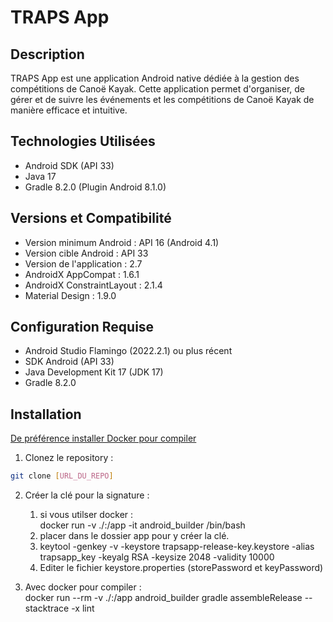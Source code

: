 # TRAPS App

## Description
TRAPS App est une application Android native dédiée à la gestion des compétitions de Canoë Kayak. Cette application permet d'organiser, de gérer et de suivre les événements et les compétitions de Canoë Kayak de manière efficace et intuitive.

## Technologies Utilisées
- Android SDK (API 33)
- Java 17
- Gradle 8.2.0 (Plugin Android 8.1.0)

## Versions et Compatibilité
- Version minimum Android : API 16 (Android 4.1)
- Version cible Android : API 33
- Version de l'application : 2.7
- AndroidX AppCompat : 1.6.1
- AndroidX ConstraintLayout : 2.1.4
- Material Design : 1.9.0

## Configuration Requise
- Android Studio Flamingo (2022.2.1) ou plus récent
- SDK Android (API 33)
- Java Development Kit 17 (JDK 17)
- Gradle 8.2.0

## Installation
[De préférence installer Docker pour compiler](https://github.com/strade03/Traps-Kayak/tree/main/Outils_Compilation)
1. Clonez le repository :
```bash
git clone [URL_DU_REPO]
``` 
2. Créer la clé pour la signature :
   1. si vous utilser docker :<br>
         docker run -v ./:/app -it android_builder /bin/bash
   2. placer dans le dossier app pour y créer la clé.
   3. keytool -genkey -v -keystore trapsapp-release-key.keystore -alias trapsapp_key -keyalg RSA -keysize 2048 -validity 10000
   4. Editer le fichier keystore.properties (storePassword et keyPassword)

3. Avec docker pour compiler :<br>
      docker run --rm  -v ./:/app android_builder gradle assembleRelease --stacktrace -x lint

